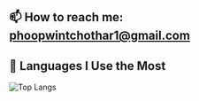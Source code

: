 <!--
**PhooPwintChoThar/PhooPwintChoThar** is a ✨ _special_ ✨ repository because its `README.md` (this file) appears on your GitHub profile.

Here are some ideas to get you started:

- 🔭 I’m currently working on ...
- 🌱 I’m currently learning ...
- 👯 I’m looking to collaborate on ...
- 🤔 I’m looking for help with ...
- 💬 Ask me about ...
- 📫 How to reach me: ...
- 😄 Pronouns: ...
- ⚡ Fun fact: ...
-->
## 📫 How to reach me: phoopwintchothar1@gmail.com
## 🧠 Languages I Use the Most

![Top Langs](https://github-readme-stats.vercel.app/api/top-langs/?username=PhooPwintChoThar&layout=compact&langs_count=10&theme=default)
